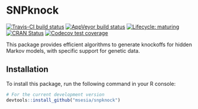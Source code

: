 # SNPknock

[![Travis-CI build status](https://travis-ci.org/msesia/SNPknock.svg?branch=master)](https://travis-ci.org/msesia/SNPknock)
[![AppVeyor build status](https://ci.appveyor.com/api/projects/status/github/msesia/SNPknock?branch=master&svg=true)](https://ci.appveyor.com/project/msesia/SNPknock)
[![Lifecycle: maturing](https://img.shields.io/badge/lifecycle-maturing-blue.svg)](https://www.tidyverse.org/lifecycle/#maturing)
[![CRAN Status](https://www.r-pkg.org/badges/version/SNPknock)](https://cran.r-project.org/package=SNPknock)
[![Codecov test coverage](https://img.shields.io/codecov/c/github/msesia/SNPknock/master.svg)](https://codecov.io/github/msesia/SNPknock?branch=master)

This package provides efficient algorithms to generate knockoffs for hidden Markov models, with specific support for genetic data.

## Installation

To install this package, run the following command in your R console:

```r
# For the current development version
devtools::install_github("msesia/snpknock")
```